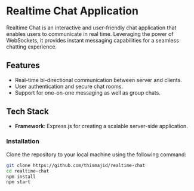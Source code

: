 # Realtime Chat Application

Realtime Chat is an interactive and user-friendly chat application that enables users to communicate in real time. Leveraging the power of WebSockets, it provides instant messaging capabilities for a seamless chatting experience.

## Features

- Real-time bi-directional communication between server and clients.
- User authentication and secure chat rooms.
- Support for one-on-one messaging as well as group chats.

## Tech Stack

- **Framework**: Express.js for creating a scalable server-side application.

### Installation

Clone the repository to your local machine using the following command:

```bash
git clone https://github.com/thismajid/realtime-chat
cd realtime-chat
npm install
npm start
```
